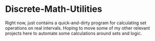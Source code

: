 # Discrete-Math-Utilities

Right now, just contains a quick-and-dirty program for calculating set operations on real intervals.
Hoping to move some of my other relevant projects here to automate some calculations around sets and logic.

